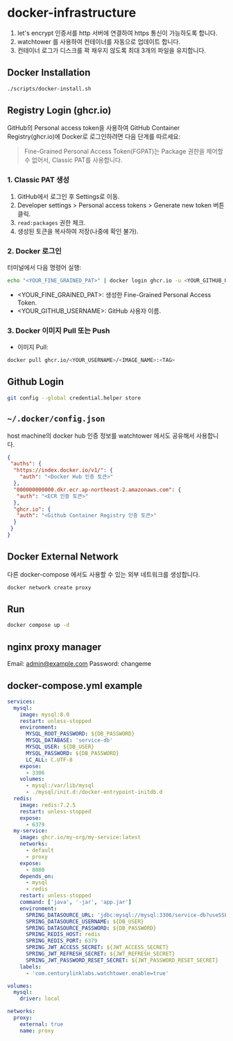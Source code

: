 # docker-infrastructure

1. let's encrypt 인증서를 http 서버에 연결하여 https 통신이 가능하도록 합니다.
2. watchtower 를 사용하여 컨테이너를 자동으로 업데이트 합니다.
3. 컨테이너 로그가 디스크를 꽉 채우지 않도록 최대 3개의 파일을 유지합니다.

## Docker Installation

```bash
./scripts/docker-install.sh
```

## Registry Login (ghcr.io)

GitHub의 Personal access token을 사용하여 GitHub Container Registry(ghcr.io)에 Docker로 로그인하려면 다음 단계를 따르세요:

> Fine-Grained Personal Access Token(FGPAT)는 Package 권한을 제어할 수 없어서, Classic PAT를 사용합니다.

### 1. Classic PAT 생성

 1. GitHub에서 로그인 후 Settings로 이동.
 2. Developer settings > Personal access tokens > Generate new token 버튼 클릭.
 3. `read:packages` 권한 체크.
 4. 생성된 토큰을 복사하여 저장(나중에 확인 불가).

### 2. Docker 로그인

터미널에서 다음 명령어 실행:

```bash
echo "<YOUR_FINE_GRAINED_PAT>" | docker login ghcr.io -u <YOUR_GITHUB_USERNAME> --password-stdin
```

- <YOUR_FINE_GRAINED_PAT>: 생성한 Fine-Grained Personal Access Token.
- <YOUR_GITHUB_USERNAME>: GitHub 사용자 이름.

### 3. Docker 이미지 Pull 또는 Push

- 이미지 Pull:

```bash
docker pull ghcr.io/<YOUR_USERNAME>/<IMAGE_NAME>:<TAG>
```

## Github Login

```bash
git config --global credential.helper store
```

## `~/.docker/config.json`

host machine의 docker hub 인증 정보를 watchtower 에서도 공유해서 사용합니다.

```json
{
 "auths": {
  "https://index.docker.io/v1/": {
    "auth": "<Docker Hub 인증 토큰>"
  },
  "000000000000.dkr.ecr.ap-northeast-2.amazonaws.com": {
   "auth": "<ECR 인증 토큰>"
  },
  "ghcr.io": {
   "auth": "<Github Container Registry 인증 토큰>"
  }
 }
}
```

## Docker External Network

다른 docker-compose 에서도 사용할 수 있는 외부 네트워크를 생성합니다.

```bash
docker network create proxy
```

## Run

```bash
docker compose up -d
```

## nginx proxy manager

Email:    <admin@example.com>
Password: changeme

## docker-compose.yml example

```yaml
services:
  mysql:
    image: mysql:8.0
    restart: unless-stopped
    environment:
      MYSQL_ROOT_PASSWORD: ${DB_PASSWORD}
      MYSQL_DATABASE: 'service-db'
      MYSQL_USER: ${DB_USER}
      MYSQL_PASSWORD: ${DB_PASSWORD}
      LC_ALL: C.UTF-8
    expose:
      - 3306
    volumes:
      - mysql:/var/lib/mysql
      - ./mysql/init.d:/docker-entrypoint-initdb.d
  redis:
    image: redis:7.2.5
    restart: unless-stopped
    expose:
      - 6379
  my-service:
    image: ghcr.io/my-org/my-service:latest
    networks:
      - default
      - proxy
    expose:
      - 8080
    depends_on:
      - mysql
      - redis
    restart: unless-stopped
    command: ['java', '-jar', 'app.jar']
    environment:
      SPRING_DATASOURCE_URL: 'jdbc:mysql://mysql:3306/service-db?useSSL=false&allowPublicKeyRetrieval=true&serverTimezone=Asia/Seoul&characterEncoding=UTF-8'
      SPRING_DATASOURCE_USERNAME: ${DB_USER}
      SPRING_DATASOURCE_PASSWORD: ${DB_PASSWORD}
      SPRING_REDIS_HOST: redis
      SPRING_REDIS_PORT: 6379
      SPRING_JWT_ACCESS_SECRET: ${JWT_ACCESS_SECRET}
      SPRING_JWT_REFRESH_SECRET: ${JWT_REFRESH_SECRET}
      SPRING_JWT_PASSWORD_RESET_SECRET: ${JWT_PASSWORD_RESET_SECRET}
    labels:
      - 'com.centurylinklabs.watchtower.enable=true'

volumes:
  mysql:
    driver: local

networks:
  proxy:
    external: true
    name: proxy
```
